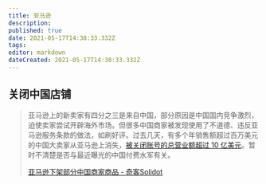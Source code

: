 ```yaml
---
title: 亚马逊
description: 
published: true
date: 2021-05-17T14:38:33.332Z
tags:
editor: markdown
dateCreated: 2021-05-17T14:38:33.332Z
---
```


## 关闭中国店铺

> 亚马逊上的新卖家有四分之三是来自中国，部分原因是中国国内竞争激烈，迫使卖家尝试开辟海外市场。但很多中国商家被发现使用了不道德、违反亚马逊服务条款的做法，如刷好评。过去几天，有多个年销售额超过百万美元的中国大卖家从亚马逊上消失，[被关闭账号的总营业额超过 10 亿美元](https://archive.ph/PyGBV "https://techcrunch.com/2021/05/11/chinese-products-get-pulled-from-amazon/")。暂时不清楚是否与最近曝光的中国付费水军有关。
>
> [亚马逊下架部分中国商家商品 - 奇客Solidot](https://web.archive.org/web/20210517142036/https://www.solidot.org/story?sid=67754)
